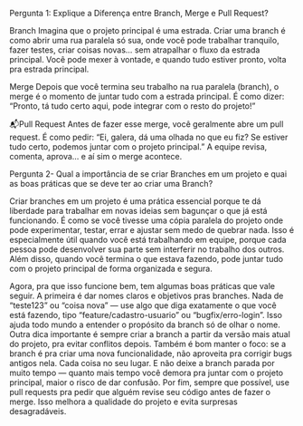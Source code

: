 Pergunta 1: Explique a Diferença entre Branch, Merge e Pull Request?

Branch Imagina que o projeto principal é uma estrada. Criar uma branch é como abrir uma rua paralela só sua, onde você pode trabalhar tranquilo, fazer testes, criar coisas novas… sem atrapalhar o fluxo da estrada principal. Você pode mexer à vontade, e quando tudo estiver pronto, volta pra estrada principal.

Merge Depois que você termina seu trabalho na rua paralela (branch), o merge é o momento de juntar tudo com a estrada principal. É como dizer: “Pronto, tá tudo certo aqui, pode integrar com o resto do projeto!”

📬Pull Request Antes de fazer esse merge, você geralmente abre um pull request. É como pedir: “Ei, galera, dá uma olhada no que eu fiz? Se estiver tudo certo, podemos juntar com o projeto principal.” A equipe revisa, comenta, aprova… e aí sim o merge acontece.

Pergunta 2- Qual a importância de se criar Branches em um projeto e quai as boas práticas que se deve ter ao criar uma Branch?

Criar branches em um projeto é uma prática essencial porque te dá liberdade para trabalhar em novas ideias sem bagunçar o que já está funcionando. É como se você tivesse uma cópia paralela do projeto onde pode experimentar, testar, errar e ajustar sem medo de quebrar nada. Isso é especialmente útil quando você está trabalhando em equipe, porque cada pessoa pode desenvolver sua parte sem interferir no trabalho dos outros. Além disso, quando você termina o que estava fazendo, pode juntar tudo com o projeto principal de forma organizada e segura.

Agora, pra que isso funcione bem, tem algumas boas práticas que vale seguir. A primeira é dar nomes claros e objetivos pras branches. Nada de “teste123” ou “coisa nova” — use algo que diga exatamente o que você está fazendo, tipo “feature/cadastro-usuario” ou “bugfix/erro-login”. Isso ajuda todo mundo a entender o propósito da branch só de olhar o nome. Outra dica importante é sempre criar a branch a partir da versão mais atual do projeto, pra evitar conflitos depois. Também é bom manter o foco: se a branch é pra criar uma nova funcionalidade, não aproveita pra corrigir bugs antigos nela. Cada coisa no seu lugar. E não deixe a branch parada por muito tempo — quanto mais tempo você demora pra juntar com o projeto principal, maior o risco de dar confusão. Por fim, sempre que possível, use pull requests pra pedir que alguém revise seu código antes de fazer o merge. Isso melhora a qualidade do projeto e evita surpresas desagradáveis.
